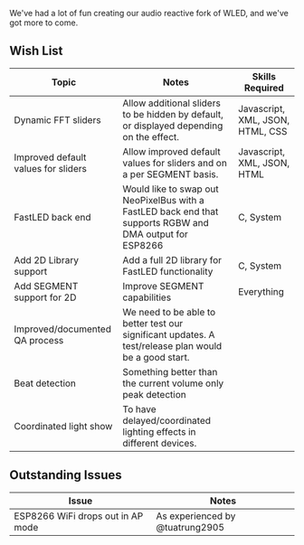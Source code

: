 We've had a lot of fun creating our audio reactive fork of WLED, and we've got more to come.

## Wish List
| Topic  | Notes | Skills Required |
| ------------- | ------------- |-- |
| Dynamic FFT sliders  | Allow additional sliders to be hidden by default, or displayed depending on the effect.  | Javascript, XML, JSON, HTML, CSS |
| Improved default values for sliders | Allow improved default values for sliders and on a per SEGMENT basis. | Javascript, XML, JSON, HTML |
| FastLED back end | Would like to swap out NeoPixelBus with a FastLED back end that supports RGBW and DMA output for ESP8266 | C, System |
| Add 2D Library support | Add a full 2D library for FastLED functionality | C, System |
| Add SEGMENT support for 2D | Improve SEGMENT capabilities | Everything |
| Improved/documented QA process | We need to be able to better test our significant updates. A test/release plan would be a good start. | |
| Beat detection | Something better than the current volume only peak detection | |
| Coordinated light show | To have delayed/coordinated lighting effects in different devices. | 



## Outstanding Issues
| Issue  | Notes |
| ------------- | ------------- |
| ESP8266 WiFi drops out in AP mode  | As experienced by @tuatrung2905  |

